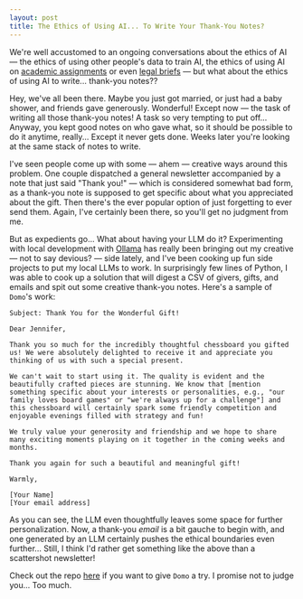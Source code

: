 ```yaml
---
layout: post
title: The Ethics of Using AI... To Write Your Thank-You Notes?
---
```


We're well accustomed to an ongoing conversations about the ethics of AI &mdash; the ethics of using other people's data to train AI, the ethics of using AI on [academic assignments](https://www.theatlantic.com/technology/archive/2024/08/another-year-ai-college-cheating/679502/) or even [legal briefs](https://www.reuters.com/legal/new-york-lawyers-sanctioned-using-fake-chatgpt-cases-legal-brief-2023-06-22/) &mdash; but what about the ethics of using AI to write... thank-you notes??

Hey, we've all been there. Maybe you just got married, or just had a baby shower, and friends gave generously. Wonderful! Except now &mdash; the task of writing all those thank-you notes! A task so very tempting to put off... Anyway, you kept good notes on who gave what, so it should be possible to do it anytime, really... Except it never gets done. Weeks later you're looking at the same stack of notes to write.

I've seen people come up with some &mdash; ahem &mdash; creative ways around this problem. One couple dispatched a general newsletter accompanied by a note that just said "Thank you!" &mdash; which is considered somewhat bad form, as a thank-you note is supposed to get specific about what you appreciated about the gift. Then there's the ever popular option of just forgetting to ever send them. Again, I've certainly been there, so you'll get no judgment from me.

But as expedients go... What about having your LLM do it? Experimenting with local development with [Ollama](https://ollama.com/) has really been bringing out my creative &mdash; not to say devious? &mdash; side lately, and I've been cooking up fun side projects to put my local LLMs to work. In surprisingly few lines of Python, I was able to cook up a solution that will digest a CSV of givers, gifts, and emails and spit out some creative thank-you notes. Here's a sample of `Domo`'s work:

```
Subject: Thank You for the Wonderful Gift!

Dear Jennifer, 

Thank you so much for the incredibly thoughtful chessboard you gifted us! We were absolutely delighted to receive it and appreciate you thinking of us with such a special present.  

We can't wait to start using it. The quality is evident and the beautifully crafted pieces are stunning. We know that [mention something specific about your interests or personalities, e.g., "our family loves board games" or "we're always up for a challenge"] and this chessboard will certainly spark some friendly competition and enjoyable evenings filled with strategy and fun!

We truly value your generosity and friendship and we hope to share many exciting moments playing on it together in the coming weeks and months. 

Thank you again for such a beautiful and meaningful gift!  

Warmly,

[Your Name]
[Your email address]
```

As you can see, the LLM even thoughtfully leaves some space for further personalization. Now, a thank-you _email_ is a bit gauche to begin with, and one generated by an LLM certainly pushes the ethical boundaries even further... Still, I think I'd rather get something like the above than a scattershot newsletter!

Check out the repo [here](https://github.com/ianamo/domo) if you want to give `Domo` a try. I promise not to judge you... Too much.
